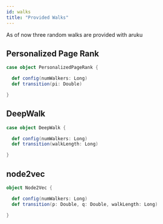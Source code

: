 ```yaml
---
id: walks
title: "Provided Walks"
---
```


As of now three random walks are provided with aruku

## Personalized Page Rank

```scala title="modules/aruku/walks/PersonalizedPageRank.scala"
case object PersonalizedPageRank {

  def config(numWalkers: Long)
  def transition(pi: Double)

}
```

## DeepWalk

```scala title="modules/aruku/walks/DeepWalk.scala"
case object DeepWalk {

  def config(numWalkers: Long)
  def transition(walkLength: Long)

}
```

## node2vec

```scala title="modules/aruku/walks/Node2Vec.scala"
object Node2Vec {

  def config(numWalkers: Long)
  def transition(p: Double, q: Double, walkLength: Long)

}
```